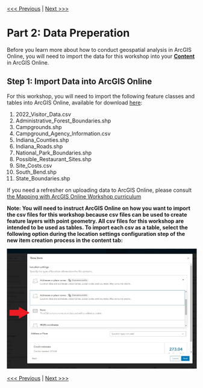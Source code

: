 [<<< Previous](Part1.md) | [Next >>>](Part3.md)  

# Part 2: Data Preperation

Before you learn more about how to conduct geospatial analysis in ArcGIS Online, you will need to import the data for this workshop into your [**Content**](https://www.arcgis.com/home/content.html) in ArcGIS Online.

## Step 1: Import Data into ArcGIS Online

For this workshop, you will need to import the following feature classes and tables into ArcGIS Online, available for download [here](https://github.com/jacobmswisher/Geospatial-Analysis-with-ArcGIS-Online-Draft/raw/main/Geospatial%20Analysis%20Workshop%20Data.zip):
1. 2022_Visitor_Data.csv
2. Administrative_Forest_Boundaries.shp
3. Campgrounds.shp
4. Campground_Agency_Information.csv
5. Indiana_Counties.shp
6. Indiana_Roads.shp
7. National_Park_Boundaries.shp
8. Possible_Restaurant_Sites.shp
9. Site_Costs.csv
10. South_Bend.shp
11. State_Boundaries.shp

If you need a refresher on uploading data to ArcGIS Online, please consult [the Mapping with ArcGIS Online Workshop curriculum](https://github.com/jacobmswisher/ArcGIS-Online/blob/main/Sections/Part3.md#method-2-importing-data-to-arcgis-online-with-the-content-tab)

**Note: You will need to instruct ArcGIS Online on how you want to import the csv files for this workshop because csv files can be used to create feature layers with point geometry. All csv files for this workshop are intended to be used as tables. To import each csv as a table, select the following option during the location settings configuration step of the new item creation process in the content tab:**

<p align="center">
  <img src="https://github.com/jacobmswisher/Geospatial-Analysis-with-ArcGIS-Online/blob/b3de90fd2c76d7b41e8d7b1c16dbea2dd9a599ba/Sections/Images/Figure%206.jpg">
</p>

[<<< Previous](Part1.md) | [Next >>>](Part3.md)  
